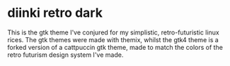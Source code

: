 # diinki retro dark

This is the gtk theme I've conjured for my simplistic, retro-futuristic linux rices.
The gtk themes were made with themix, whilst the gtk4 theme is a forked version of a
cattpuccin gtk theme, made to match the colors of the retro futurism design system
I've made.
